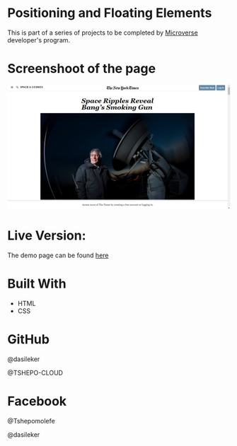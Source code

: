 # Positioning and Floating Elements 
This is part of a series of projects to be completed by [Microverse](microverse.org) developer's program.

# Screenshoot of the page
![screenshot](images/screenshot.png)


# Live Version:
The demo page can be found [here](https://raw.githack.com/dasileker/new-york-times/new-york/index.html)



# Built With
- HTML<br>
- CSS <br>

# GitHub
@dasileker

@TSHEPO-CLOUD

# Facebook
@Tshepomolefe

@dasileker







